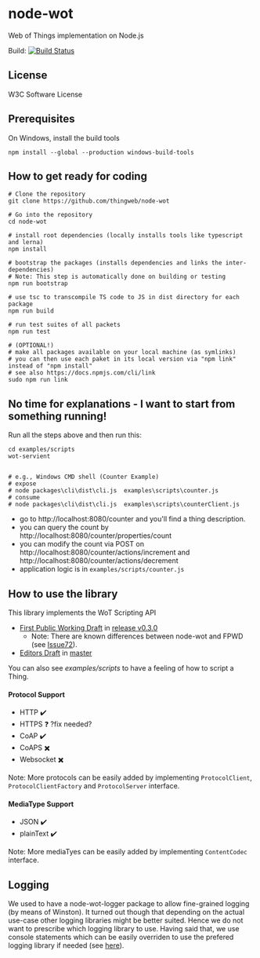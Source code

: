 # node-wot
Web of Things implementation on Node.js

Build:
[![Build Status](https://travis-ci.org/thingweb/node-wot.svg?branch=master)](https://travis-ci.org/thingweb/node-wot)

## License

W3C Software License

## Prerequisites

On Windows, install the build tools
```
npm install --global --production windows-build-tools
```

## How to get ready for coding

```
# Clone the repository
git clone https://github.com/thingweb/node-wot

# Go into the repository
cd node-wot

# install root dependencies (locally installs tools like typescript and lerna)
npm install 

# bootstrap the packages (installs dependencies and links the inter-dependencies)
# Note: This step is automatically done on building or testing
npm run bootstrap

# use tsc to transcompile TS code to JS in dist directory for each package
npm run build

# run test suites of all packets
npm run test 

# (OPTIONAL!) 
# make all packages available on your local machine (as symlinks)
# you can then use each paket in its local version via "npm link" instead of "npm install"
# see also https://docs.npmjs.com/cli/link
sudo npm run link

```

## No time for explanations - I want to start from something running!
Run all the steps above and then run this:

```
cd examples/scripts
wot-servient


# e.g., Windows CMD shell (Counter Example)
# expose
# node packages\cli\dist\cli.js  examples\scripts\counter.js
# consume
# node packages\cli\dist\cli.js  examples\scripts\counterClient.js
```

* go to http://localhost:8080/counter and you'll find a thing description.
* you can query the count by http://localhost:8080/counter/properties/count
* you can modify the count via POST on http://localhost:8080/counter/actions/increment and http://localhost:8080/counter/actions/decrement
* application logic is in ``examples/scripts/counter.js``

## How to use the library

This library implements the WoT Scripting API

* [First Public Working Draft](https://www.w3.org/TR/2017/WD-wot-scripting-api-20170914/) in [release v0.3.0](https://github.com/thingweb/node-wot/releases/tag/v0.3.0)
  * Note: There are known differences between node-wot and FPWD (see [Issue72](https://github.com/w3c/wot-scripting-api/issues/72)).
* [Editors Draft](w3c.github.io/wot-scripting-api/) in [master](https://github.com/thingweb/node-wot)

You can also see _examples/scripts_ to have a feeling of how to script a Thing.

<!---
### Implemented/supported

* [`WoT`](https://www.w3.org/TR/2017/WD-wot-scripting-api-20170914/#the-wot-object) object
  * `discover` :heavy_multiplication_x:
  * `consume` :heavy_check_mark:
  * `expose` :heavy_check_mark:
  
* [`ConsumedThing`](https://www.w3.org/TR/2017/WD-wot-scripting-api-20170914/#the-consumedthing-interface) interface
  * `invokeAction` :heavy_check_mark:
  * `setProperty` :heavy_check_mark:
  * `getProperty` :heavy_check_mark:
  
  * `addListener` :heavy_multiplication_x:
  * `removeListener` :heavy_multiplication_x:
  * `removeAllListeners` :heavy_multiplication_x:
  * `observe` :heavy_multiplication_x:

* [`ExposedThing`](https://www.w3.org/TR/2017/WD-wot-scripting-api-20170914/#the-exposedthing-interface) interface
  * `addProperty` :heavy_check_mark:
  * `removeProperty` :heavy_check_mark:
  * `addAction` :heavy_check_mark:
  * `removeAction` :heavy_check_mark:
  * `addEvent` :heavy_check_mark:
  * `removeEvent` :heavy_check_mark:
  
  * `onRetrieveProperty` :heavy_check_mark:
  * `onUpdateProperty` :heavy_check_mark:
  * `onInvokeAction` :heavy_check_mark:
  * `onObserve` :heavy_multiplication_x:
  
  * `register` :heavy_multiplication_x:
  * `unregister` :heavy_multiplication_x:
  * `start` :heavy_multiplication_x:
  * `stop` :heavy_multiplication_x:
  * `emitEvent` :heavy_multiplication_x:
-->

#### Protocol Support

* HTTP :heavy_check_mark:
* HTTPS :question: ?fix needed?
* CoAP :heavy_check_mark:
* CoAPS :heavy_multiplication_x:
* Websocket :heavy_multiplication_x:

Note: More protocols can be easily added by implementing `ProtocolClient`, `ProtocolClientFactory` and `ProtocolServer` interface.

#### MediaType Support

* JSON  :heavy_check_mark:
* plainText :heavy_check_mark:

Note: More mediaTyes can be easily added by implementing `ContentCodec` interface.

## Logging

We used to have a node-wot-logger package to allow fine-grained logging (by means of Winston). It turned out though that depending on the actual use-case other logging libraries might be better suited. Hence we do not want to prescribe which logging library to use. Having said that, we use console statements which can be easily overriden to use the prefered logging library if needed (see [here](https://gist.github.com/spmason/1670196)).
